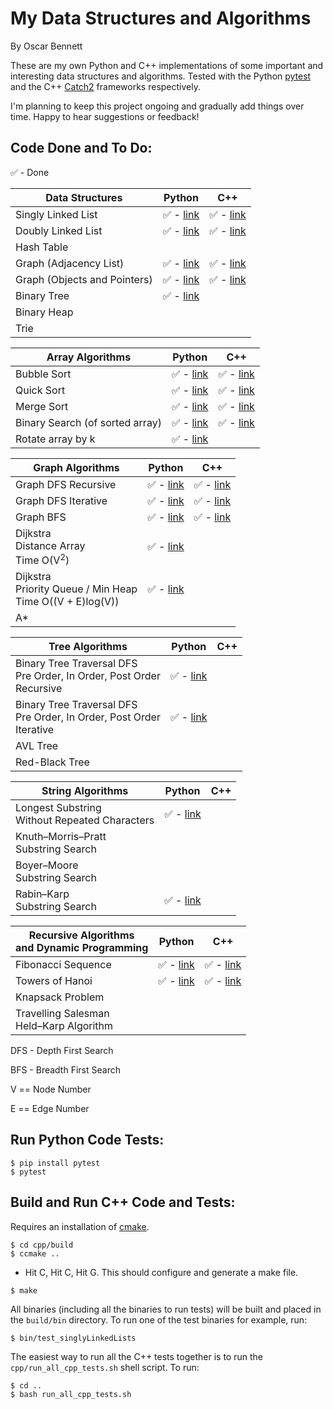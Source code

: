# My Data Structures and Algorithms

By Oscar Bennett

These are my own Python and C++ implementations of some important and interesting data structures and algorithms. Tested with the Python [pytest](https://docs.pytest.org/en/latest/) and the C++ [Catch2](https://github.com/catchorg/Catch2) frameworks respectively.

I'm planning to keep this project ongoing and gradually add things over time. Happy to hear suggestions or feedback!

## Code Done and To Do:

:white_check_mark: - Done

Data Structures | Python | C++
----------------|--------|----
Singly Linked List|:white_check_mark: - [link](https://github.com/ofbennett/my-ds-and-algos/blob/master/python/linked_lists/linkedLists.py#L1)|:white_check_mark: - [link](https://github.com/ofbennett/my-ds-and-algos/blob/master/cpp/linked_lists/src/linkedLists.h#L7)
Doubly Linked List|:white_check_mark: - [link](https://github.com/ofbennett/my-ds-and-algos/blob/master/python/linked_lists/linkedLists.py#L154)|:white_check_mark: - [link](https://github.com/ofbennett/my-ds-and-algos/blob/master/cpp/linked_lists/src/linkedLists.h#L41)
Hash Table||
Graph (Adjacency List)|:white_check_mark: - [link](https://github.com/ofbennett/ds-and-algos/blob/master/python/graphs/graph_ds.py#L1)| :white_check_mark: - [link](https://github.com/ofbennett/ds-and-algos/blob/master/cpp/graphs/src/graph_ds.h#L12)
Graph (Objects and Pointers)|:white_check_mark: - [link](https://github.com/ofbennett/ds-and-algos/blob/master/python/graphs/graph_ds.py#L13)| :white_check_mark: - [link](https://github.com/ofbennett/ds-and-algos/blob/master/cpp/graphs/src/graph_ds.h#L19)
Binary Tree|:white_check_mark: - [link](https://github.com/ofbennett/ds-and-algos/blob/master/python/trees/tree_ds.py#L16)|
Binary Heap||
Trie||

Array Algorithms | Python | C++
-----------|--------|----
Bubble Sort|:white_check_mark: - [link](https://github.com/ofbennett/my-ds-and-algos/blob/master/python/arrays/sort/sort_algos.py#L3)|:white_check_mark: - [link](https://github.com/ofbennett/my-ds-and-algos/blob/master/cpp/sort/src/sort_algos.cpp#L5)
Quick Sort|:white_check_mark: - [link](https://github.com/ofbennett/my-ds-and-algos/blob/master/python/arrays/sort/sort_algos.py#L19)|:white_check_mark: - [link](https://github.com/ofbennett/my-ds-and-algos/blob/master/cpp/sort/src/sort_algos.cpp#L29)
Merge Sort|:white_check_mark: - [link](https://github.com/ofbennett/my-ds-and-algos/blob/master/python/arrays/sort/sort_algos.py#L45)|:white_check_mark: - [link](https://github.com/ofbennett/my-ds-and-algos/blob/master/cpp/sort/src/sort_algos.cpp#L62)
Binary Search (of sorted array)|:white_check_mark: - [link](https://github.com/ofbennett/my-ds-and-algos/blob/master/python/arrays/search/search_algos.py#L2)|:white_check_mark: - [link](https://github.com/ofbennett/ds-and-algos/blob/master/cpp/arrays/search/src/search_algos.cpp#L5)
Rotate array by k |:white_check_mark: - [link](https://github.com/ofbennett/ds-and-algos/blob/master/python/arrays/other/array_algos.py#L3)|

Graph Algorithms | Python | C++
-----------|--------|----
Graph DFS Recursive|:white_check_mark: - [link](https://github.com/ofbennett/ds-and-algos/blob/master/python/graphs/graph_algos.py#L26)|:white_check_mark: - [link](https://github.com/ofbennett/ds-and-algos/blob/master/cpp/graphs/src/graph_algos.cpp#L51)
Graph DFS Iterative|:white_check_mark: - [link](https://github.com/ofbennett/ds-and-algos/blob/master/python/graphs/graph_algos.py#L49)|:white_check_mark: - [link](https://github.com/ofbennett/ds-and-algos/blob/master/cpp/graphs/src/graph_algos.cpp#L95)
Graph BFS|:white_check_mark: - [link](https://github.com/ofbennett/ds-and-algos/blob/master/python/graphs/graph_algos.py#L73)|:white_check_mark: - [link](https://github.com/ofbennett/ds-and-algos/blob/master/cpp/graphs/src/graph_algos.cpp#L137)
Dijkstra<br>Distance Array<br>Time O(V<sup>2</sup>)|:white_check_mark: - [link](https://github.com/ofbennett/ds-and-algos/blob/master/python/graphs/graph_algos.py#L97)|
Dijkstra<br>Priority Queue / Min Heap<br>Time O((V + E)log(V))|:white_check_mark: - [link](https://github.com/ofbennett/ds-and-algos/blob/master/python/graphs/graph_algos.py#L139)|
A* ||

Tree Algorithms | Python | C++
-----------|--------|----
Binary Tree Traversal DFS<br>Pre Order, In Order, Post Order<br>Recursive|:white_check_mark: - [link](https://github.com/ofbennett/ds-and-algos/blob/master/python/trees/tree_algos.py#L20)|
Binary Tree Traversal DFS<br>Pre Order, In Order, Post Order<br>Iterative|:white_check_mark: - [link](https://github.com/ofbennett/ds-and-algos/blob/master/python/trees/tree_algos.py#L45)|
AVL Tree ||
Red-Black Tree ||

String Algorithms | Python | C++
-----------|--------|----
Longest Substring<br>Without Repeated Characters|:white_check_mark: - [link](https://github.com/ofbennett/ds-and-algos/blob/master/python/strings/string_algos.py#L5)|
Knuth–Morris–Pratt<br>Substring Search ||
Boyer–Moore<br>Substring Search ||
Rabin–Karp<br>Substring Search |:white_check_mark: - [link](https://github.com/ofbennett/ds-and-algos/blob/master/python/strings/string_algos.py#L32)|

Recursive Algorithms<br>and Dynamic Programming | Python | C++
-----------|--------|----
Fibonacci Sequence |:white_check_mark: - [link](https://github.com/ofbennett/ds-and-algos/blob/master/python/recursion_and_dynamic_programming/radp_algos.py#L3)|:white_check_mark: - [link](https://github.com/ofbennett/ds-and-algos/blob/master/cpp/recursion_and_dynamic_programming/src/radp_algos.cpp#L3)
Towers of Hanoi |:white_check_mark: - [link](https://github.com/ofbennett/ds-and-algos/blob/master/python/recursion_and_dynamic_programming/radp_algos.py#L34)|:white_check_mark: - [link](https://github.com/ofbennett/ds-and-algos/blob/master/cpp/recursion_and_dynamic_programming/src/radp_algos.cpp#L43)
Knapsack Problem ||
Travelling Salesman<br>Held–Karp Algorithm ||

DFS - Depth First Search

BFS - Breadth First Search

V == Node Number

E == Edge Number

## Run Python Code Tests:

```
$ pip install pytest
$ pytest
```

## Build and Run C++ Code and Tests:
Requires an installation of [cmake](https://cmake.org).

```
$ cd cpp/build
$ ccmake ..
```
- Hit C, Hit C, Hit G. This should configure and generate a make file.
```
$ make
```
All binaries (including all the binaries to run tests) will be built and placed in the `build/bin` directory. To run one of the test binaries for example, run:
```
$ bin/test_singlyLinkedLists
```
The easiest way to run all the C++ tests together is to run the `cpp/run_all_cpp_tests.sh` shell script. To run:
```
$ cd ..
$ bash run_all_cpp_tests.sh
```
